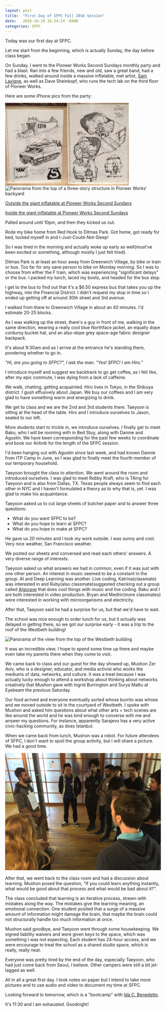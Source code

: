 ```yaml
---
layout: post
title:  "First Day of SFPC Fall 2016 Session"
date:   2016-10-10 16:34:24 -0400
categories: SFPC
---
```


Today was our first day at SFPC.

Let me start from the beginning, which is actually Sunday, the day before class began.

On Sunday, I went to the Pioneer Works Second Sundays monthly party and had a blast. Ran into a few friends, new and old, saw a great band, had a few drinks, walked around inside a massive inflatable, met artist, [Sam Lavigne](lav.io), as well as Dave Sheinkopf, who runs the tech lab on the third floor of Pioneer Works.

Here are some iPhone pics from the party:

<a href="#"><img src="/images/IMG_4132.JPG" align="left" width="200" style="image-orientation: 90deg;"></a>
<a href="#"><img src="/images/IMG_4133.JPG" align="left" width="200" style="image-orientation: 90deg;"></a>

![Panorama from the top of a three-story structure in Pioneer Works' backyard](/images/IMG_4127.JPG)

<!-- ![Drawing from art collective Ant Farm plans for "Time Capsule"](/images/IMG_4132.JPG =250x)
![Drawing from art collective Ant Farm plans for "Time Capsule"](/images/IMG_4133.JPG =250x)
-->

[Outside the giant inflatable at Pioneer Works Second Sundays](https://vimeo.com/186469526)

[Inside the giant inflatable at Pioneer Works Second Sundays](https://vimeo.com/186469525)



<!---
<3d model of self scanned at tech lab>
-->

Palled around until 10pm, and then they kicked us out.

Rode my bike home from Red Hook to Ditmas Park. Got home, got ready for bed, tucked myself in and I-Just-Could-Not-Sleep!

So I was tired in the morning and actually woke up early as well(must've been excited or something, although mostly I just felt tired).

Ditmas Park is at least an hour away from Greenwich Village, by bike or train or bus. Too far for any sane person to bike on Monday morning. So I was to choose from either the F train, which was experiencing "significant delays" or the bus. I packed my lunch, laced my boots, and headed for the bus stop.

I get to the bus to find out that it's a $6.50 express bus that takes you up the
highway, into the Financial District. I didn't request my stop in time so I ended up
getting off at around 30th street and 3rd avenue.

I walked from there to Greenwich Village in about an 40 minutes. I'd estimate 20-25 blocks.

As I was walking up the street, there's a guy in front of me, walking in the same direction, wearing a really cool blue Northface jacket, an equally dope corduroy bucket hat, and an also-dope grey space-age fabric designer backpack.

It's about 9:30am and as I arrive at the entrance he's standing there, pondering whether to go in.

*"Hi, are you going to SFPC?", I ask the man.
"Yes! SFPC! I am Hiro."*

I introduce myself and suggest we backtrack to go get coffee, as I felt like, after my epic commute, I
was dying from a lack of caffeine. 

We walk, chatting, getting acquainted. Hiro lives in Tokyo, in the
Shibuya district. I gush effusively about Japan. We buy our coffees and I am
very glad to have something warm and energizing to drink.

We get to class and we are the 2nd and 3rd students there. Taeyoon is sitting at the
head of the table. Hiro and I introduce ourselves to Jason, seated to our left.

More students start to trickle in, we introduce ourselves. I finally get to meet Baku,
who I will be rooming with in Bed Stuy, along with Dannie and Agustin.
We have been corresponding for the past few weeks to coordinate and book our Airbnb
for the length of the SFPC session.

I'd been hanging out with Agustin since last week, and had known Dannie from ITP Camp
in June, so I was glad to finally meet the fourth member of our temporary household.

Taeyoon brought the class to attention. We went around the room and introduced ourselves.
I was glad to meet Robby Kraft, who is TAing for Taeyoon and is also from Dallas, TX.
Texas people always seem to find each other in NYC and I haven't formulated a theory as
to why that is, yet. I was glad to make his acquaintance.

Taeyoon asked us to cut large sheets of butcher paper and to answer three questions:

* What do you want SFPC to be?
* What do you hope to learn at SFPC?
* What do you hope to make at SFPC?

He gave us 20 minutes and I took my work outside. I was sunny and cool. Very nice weather, San Francisco weather.

We posted our sheets and conversed and read each others' answers. A very diverse range of interests.

Taeyoon asked us what answers we had in common, even if it was just with one other person. An interest in music seemed to be a constant in the group. AI and Deep Learning was another. Live coding, Katrina(classmate) was interested in and Ruby(also classmate)suggested checking out a group called [Algorave](www.algorave.com) that does cool things with music and live coding. Baku and I are both interested in video production. Bryan and Medhir(more classmates) were interested in working with microorganisms and electricity.

After that, Taeyoon said he had a surprise for us, but that we'd have to wait.

The school was nice enough to order lunch for us, but it actually was delayed in getting there, so we got our surprise early - it was a trip to the roof of the Westbeth building!

![Panorama of the view from the top of the Westbeth building](/images/IMG_4150.JPG)

It was an incredible view. I hope to spend some time up there and maybe even take
my parents there when they come to visit.

We came back to class and our guest for the day showed up, Mushon Zer Aviv, who is a designer, educator, and media activist who works the mediums of data, networks, and culture. It was a treat because I was actually lucky enough to attend a workshop about thinking about networks creatively that Mushon gave with Ingrid Burrington and Surya Mattu at Eyebeam the previous Saturday.

Our food arrived and everyone eventually sorted whose burrito was whose and we moved
outside to sit in the courtyard of Westbeth. I spoke with Mushon and asked him
questions about what other arts + tech scenes are like around the world and he
was kind enough to converse with me and answer my questions. For instance,
apparently Sarajevo has a very active civic-hacking community, as does Istanbul.

When we came back from lunch, Mushon was a robot. For future attendees of SFPC, I don't want to spoil the group activity, but I will share a picture. We had a good time.

![Mushon is a robot.](/images/IMG_4153.JPG)

After that, we went back to the class room and had a discussion about learning.
Mushon posed the question, "If you could learn anything instantly, what would be good about that process and what would be bad about it?".

The class concluded that learning is an iterative process, strewn with mistakes along the way. The mistakes give the learning meaning, an emotional connection. One student posited that a surge of a massive amount of information might damage the brain, that maybe the brain could not structurally handle too much information at once.

Mushon said goodbye, and Taeyoon went through some housekeeping. We signed liability waivers and were given keys to the space, which was something I was not expecting. Each student has 24-hour access, and we were encourage to treat the school as a shared studio space, which is really, really neat.

Everyone was pretty tired by the end of the day, especially Taeyoon, who had just come back from Seoul, I believe. Other campers were still a bit jet-lagged as well.

All in all a great first day. I took notes on paper but I intend to take more pictures and to use audio and video to document my time at SFPC.

Looking forward to tomorrow, which is a "bootcamp" with [Ida C. Benedetto](http://uncommonplaces.com).

It's 11:30 and I am exhausted. Goodnight!
